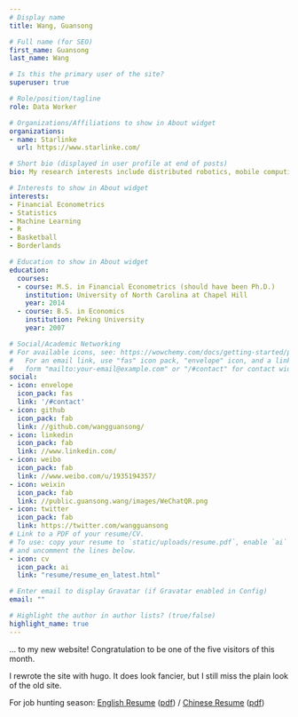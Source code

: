 ```yaml
---
# Display name
title: Wang, Guansong

# Full name (for SEO)
first_name: Guansong
last_name: Wang

# Is this the primary user of the site?
superuser: true

# Role/position/tagline
role: Data Worker

# Organizations/Affiliations to show in About widget
organizations:
- name: Starlinke
  url: https://www.starlinke.com/

# Short bio (displayed in user profile at end of posts)
bio: My research interests include distributed robotics, mobile computing and programmable matter.

# Interests to show in About widget
interests:
- Financial Econometrics
- Statistics
- Machine Learning
- R
- Basketball
- Borderlands

# Education to show in About widget
education:
  courses:
  - course: M.S. in Financial Econometrics (should have been Ph.D.)
    institution: University of North Carolina at Chapel Hill
    year: 2014
  - course: B.S. in Economics
    institution: Peking University
    year: 2007

# Social/Academic Networking
# For available icons, see: https://wowchemy.com/docs/getting-started/page-builder/#icons
#   For an email link, use "fas" icon pack, "envelope" icon, and a link in the
#   form "mailto:your-email@example.com" or "/#contact" for contact widget.
social:
- icon: envelope
  icon_pack: fas
  link: '/#contact'
- icon: github
  icon_pack: fab
  link: //github.com/wangguansong/
- icon: linkedin
  icon_pack: fab
  link: //www.linkedin.com/
- icon: weibo
  icon_pack: fab
  link: //www.weibo.com/u/1935194357/
- icon: weixin
  icon_pack: fab
  link: //public.guansong.wang/images/WeChatQR.png
- icon: twitter
  icon_pack: fab
  link: https://twitter.com/wangguansong
# Link to a PDF of your resume/CV.
# To use: copy your resume to `static/uploads/resume.pdf`, enable `ai` icons in `params.toml`, 
# and uncomment the lines below.
- icon: cv
  icon_pack: ai
  link: "resume/resume_en_latest.html"

# Enter email to display Gravatar (if Gravatar enabled in Config)
email: ""

# Highlight the author in author lists? (true/false)
highlight_name: true
---
```


... to my new website! Congratulation to be one of the five visitors of this month.

I rewrote the site with hugo. It does look fancier, but I still miss the plain look of the old site.

For job hunting season:
[English Resume](https://guansong.wang/en/resume/resume_en_latest.html)
([pdf](https://public.guansong.wang/resume/resume_wangguansong_en_latest.pdf))
/
[Chinese Resume](https://guansong.wang/zh/resume/resume_zh_latest.html)
([pdf](https://public.guansong.wang/resume/resume_wangguansong_zh_latest.pdf))